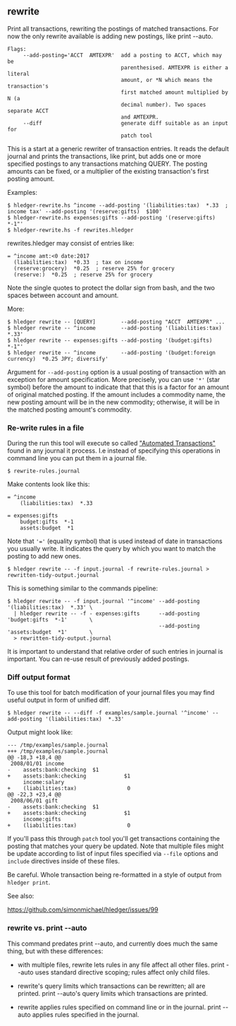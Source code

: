 ## rewrite

Print all transactions, rewriting the postings of matched transactions.
For now the only rewrite available is adding new postings, like print --auto.

```flags
Flags:
     --add-posting='ACCT  AMTEXPR'  add a posting to ACCT, which may be
                                    parenthesised. AMTEXPR is either a literal
                                    amount, or *N which means the transaction's
                                    first matched amount multiplied by N (a
                                    decimal number). Two spaces separate ACCT
                                    and AMTEXPR.
     --diff                         generate diff suitable as an input for
                                    patch tool
```

This is a start at a generic rewriter of transaction entries.
It reads the default journal and prints the transactions, like print,
but adds one or more specified postings to any transactions matching QUERY.
The posting amounts can be fixed, or a multiplier of the existing transaction's first posting amount. 

Examples:
```cli
$ hledger-rewrite.hs ^income --add-posting '(liabilities:tax)  *.33  ; income tax' --add-posting '(reserve:gifts)  $100'
$ hledger-rewrite.hs expenses:gifts --add-posting '(reserve:gifts)  *-1"'
$ hledger-rewrite.hs -f rewrites.hledger
```
rewrites.hledger may consist of entries like:
```journal
= ^income amt:<0 date:2017
  (liabilities:tax)  *0.33  ; tax on income
  (reserve:grocery)  *0.25  ; reserve 25% for grocery
  (reserve:)  *0.25  ; reserve 25% for grocery
```
Note the single quotes to protect the dollar sign from bash, 
and the two spaces between account and amount.

More:

```cli
$ hledger rewrite -- [QUERY]        --add-posting "ACCT  AMTEXPR" ...
$ hledger rewrite -- ^income        --add-posting '(liabilities:tax)  *.33'
$ hledger rewrite -- expenses:gifts --add-posting '(budget:gifts)  *-1"'
$ hledger rewrite -- ^income        --add-posting '(budget:foreign currency)  *0.25 JPY; diversify'
```

Argument for `--add-posting` option is a usual posting of transaction with an
exception for amount specification. More precisely, you can use `'*'` (star
symbol) before the amount to indicate that that this is a factor for an
amount of original matched posting.  If the amount includes a commodity name,
the new posting amount will be in the new commodity; otherwise, it will be in
the matched posting amount's commodity.

### Re-write rules in a file

During the run this tool will execute so called
["Automated Transactions"](http://ledger-cli.org/3.0/doc/ledger3.html#Automated-Transactions)
found in any journal it process. I.e instead of specifying this operations in
command line you can put them in a journal file.

```cli
$ rewrite-rules.journal
```

Make contents look like this:

```journal
= ^income
    (liabilities:tax)  *.33

= expenses:gifts
    budget:gifts  *-1
    assets:budget  *1
```

Note that `'='` (equality symbol) that is used instead of date in transactions
you usually write. It indicates the query by which you want to match the
posting to add new ones.

```cli
$ hledger rewrite -- -f input.journal -f rewrite-rules.journal > rewritten-tidy-output.journal
```

This is something similar to the commands pipeline:

```cli
$ hledger rewrite -- -f input.journal '^income' --add-posting '(liabilities:tax)  *.33' \
  | hledger rewrite -- -f - expenses:gifts      --add-posting 'budget:gifts  *-1'       \
                                                --add-posting 'assets:budget  *1'       \
  > rewritten-tidy-output.journal
```

It is important to understand that relative order of such entries in journal is
important. You can re-use result of previously added postings.

### Diff output format

To use this tool for batch modification of your journal files you may find
useful output in form of unified diff.

```cli
$ hledger rewrite -- --diff -f examples/sample.journal '^income' --add-posting '(liabilities:tax)  *.33'
```

Output might look like:

```
--- /tmp/examples/sample.journal
+++ /tmp/examples/sample.journal
@@ -18,3 +18,4 @@
 2008/01/01 income
-    assets:bank:checking  $1
+    assets:bank:checking            $1
     income:salary
+    (liabilities:tax)                0
@@ -22,3 +23,4 @@
 2008/06/01 gift
-    assets:bank:checking  $1
+    assets:bank:checking            $1
     income:gifts
+    (liabilities:tax)                0
```

If you'll pass this through `patch` tool you'll get transactions containing the
posting that matches your query be updated. Note that multiple files might be
update according to list of input files specified via `--file` options and
`include` directives inside of these files.

Be careful. Whole transaction being re-formatted in a style of output from
`hledger print`.

See also: 

https://github.com/simonmichael/hledger/issues/99

### rewrite vs. print --auto

This command predates print --auto, and currently does much the same thing,
but with these differences:

- with multiple files, rewrite lets rules in any file affect all other files.
  print --auto uses standard directive scoping; rules affect only child files.

- rewrite's query limits which transactions can be rewritten; all are printed.
  print --auto's query limits which transactions are printed.

- rewrite applies rules specified on command line or in the journal.
  print --auto applies rules specified in the journal.
